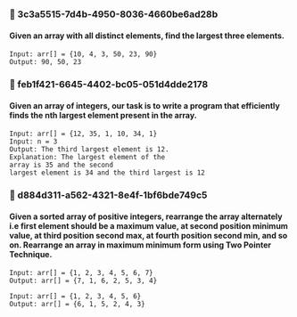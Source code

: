 
### 🎯 3c3a5515-7d4b-4950-8036-4660be6ad28b
#### Given an array with all distinct elements, find the largest three elements.

```
Input: arr[] = {10, 4, 3, 50, 23, 90}
Output: 90, 50, 23
```

### 🎯 feb1f421-6645-4402-bc05-051d4dde2178
#### Given an array of integers, our task is to write a program that efficiently finds the nth largest element present in the array. 

```
Input: arr[] = {12, 35, 1, 10, 34, 1}
Input: n = 3
Output: The third largest element is 12.
Explanation: The largest element of the 
array is 35 and the second 
largest element is 34 and the third largest is 12
```
### 🎯 d884d311-a562-4321-8e4f-1bf6bde749c5
#### Given a sorted array of positive integers, rearrange the array alternately i.e first element should be a maximum value, at second position minimum value, at third position second max, at fourth position second min, and so on. Rearrange an array in maximum minimum form using Two Pointer Technique.

```
Input: arr[] = {1, 2, 3, 4, 5, 6, 7} 
Output: arr[] = {7, 1, 6, 2, 5, 3, 4}

Input: arr[] = {1, 2, 3, 4, 5, 6} 
Output: arr[] = {6, 1, 5, 2, 4, 3} 
```



